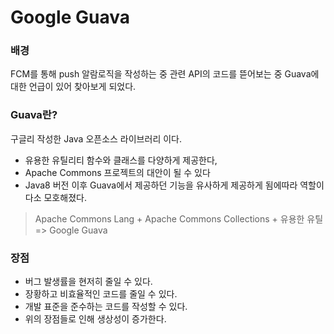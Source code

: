# Google Guava
### 배경
FCM를 통해 push 알람로직을 작성하는 중 관련 API의 코드를 뜯어보는 중 Guava에 대한 언급이 있어 찾아보게 되었다.

### Guava란?
구글리 작성한 Java 오픈소스 라이브러리 이다. 
- 유용한 유틸리티 함수와 클래스를 다양하게 제공한다,
- Apache Commons 프로젝트의 대안이 될 수 있다
- Java8 버전 이후 Guava에서 제공하던 기능을 유사하게 제공하게 됨에따라 역할이 다소 모호해졌다.

> Apache Commons Lang + Apache Commons Collections + 유용한 유틸 => Google Guava

### 장점
- 버그 발생률을 현저히 줄일 수 있다.
- 장황하고 비효율적인 코드를 줄일 수 있다.
- 개발 표준을 준수하는 코드를 작성할 수 있다.
- 위의 장점들로 인해 생상성이 증가한다.